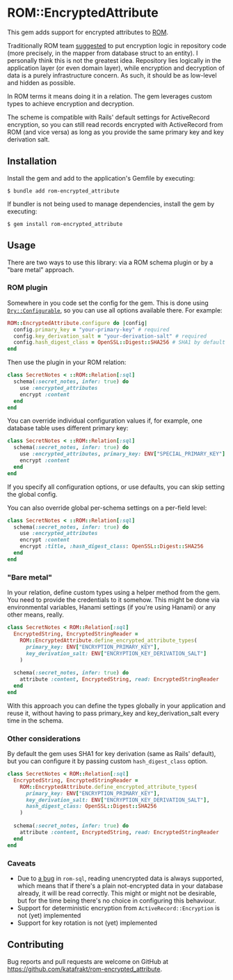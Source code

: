 # ROM::EncryptedAttribute

This gem adds support for encrypted attributes to [ROM](https://rom-rb.org/).

Traditionally ROM team [suggested](https://discourse.rom-rb.org/t/question-encryption-support-thoughts/387) to put encryption logic in repository code (more precisely, in the mapper from database struct to an entity). I personally think this is not the greatest idea. Repository lies logically in the application layer (or even domain layer), while encryption and decryption of data is a purely infrastructure concern. As such, it should be as low-level and hidden as possible.

In ROM terms it means doing it in a relation. The gem leverages custom types to achieve encryption and decryption.

The scheme is compatible with Rails' default settings for ActiveRecord encryption, so you can still read records encrypted with ActiveRecord from ROM (and vice versa) as long as you provide the same primary key and key derivation salt.

## Installation

Install the gem and add to the application's Gemfile by executing:

    $ bundle add rom-encrypted_attribute

If bundler is not being used to manage dependencies, install the gem by executing:

    $ gem install rom-encrypted_attribute

## Usage

There are two ways to use this library: via a ROM schema plugin or by a "bare metal" approach.

### ROM plugin

Somewhere in you code set the config for the gem. This is done using [`Dry::Configurable`](https://dry-rb.org/gems/dry-configurable/1.0/), so you can use all options available there. For example:

``` ruby
ROM::EncryptedAttribute.configure do |config|
  config.primary_key = "your-primary-key" # required
  config.key_derivation_salt = "your-derivation-salt" # required
  config.hash_digest_class = OpenSSL::Digest::SHA256 # SHA1 by default
end
```

Then use the plugin in your ROM relation:

``` ruby
class SecretNotes < ::ROM::Relation[:sql]
  schema(:secret_notes, infer: true) do
    use :encrypted_attributes
    encrypt :content
  end
end
```

You can override individual configuration values if, for example, one database table uses different primary key:

``` ruby
class SecretNotes < ::ROM::Relation[:sql]
  schema(:secret_notes, infer: true) do
    use :encrypted_attributes, primary_key: ENV["SPECIAL_PRIMARY_KEY"]
    encrypt :content
  end
end
```

If you specify all configuration options, or use defaults, you can skip setting the global config.

You can also override global per-schema settings on a per-field level:

``` ruby
class SecretNotes < ::ROM::Relation[:sql]
  schema(:secret_notes, infer: true) do
    use :encrypted_attributes
    encrypt :content
    encrypt :title, :hash_digest_class: OpenSSL::Digest::SHA256
  end
end

```

### "Bare metal"

In your relation, define custom types using a helper method from the gem. You need to provide the credentials to it somehow. This might be done via environmental variables, Hanami settings (if you're using Hanami) or any other means, really.

```ruby
class SecretNotes < ROM::Relation[:sql]
  EncryptedString, EncryptedStringReader =
    ROM::EncryptedAttribute.define_encrypted_attribute_types(
      primary_key: ENV["ENCRYPTION_PRIMARY_KEY"],
      key_derivation_salt: ENV["ENCRYPTION_KEY_DERIVATION_SALT"]
    )
    
  schema(:secret_notes, infer: true) do
    attribute :content, EncryptedString, read: EncryptedStringReader
  end
end
```

With this approach you can define the types globally in your application and reuse it, without having to pass primary_key and key_derivation_salt every time in the schema.

### Other considerations

By default the gem uses SHA1 for key derivation (same as Rails' default), but you can configure it by passing custom `hash_digest_class` option.

``` ruby
class SecretNotes < ROM::Relation[:sql]
  EncryptedString, EncryptedStringReader =
    ROM::EncryptedAttribute.define_encrypted_attribute_types(
      primary_key: ENV["ENCRYPTION_PRIMARY_KEY"],
      key_derivation_salt: ENV["ENCRYPTION_KEY_DERIVATION_SALT"],
      hash_digest_class: OpenSSL::Digest::SHA256
    )
    
  schema(:secret_notes, infer: true) do
    attribute :content, EncryptedString, read: EncryptedStringReader
  end
end

```

### Caveats

* Due to [a bug](https://github.com/rom-rb/rom-sql/issues/423) in `rom-sql`, reading unencrypted data is always supported, which means that if there's a plain not-encrypted data in your database already, it will be read correctly. This might or might not be desirable, but for the time being there's no choice in configuring this behaviour.
* Support for deterministic encryption from `ActiveRecord::Encryption` is not (yet) implemented
* Support for key rotation is not (yet) implemented

## Contributing

Bug reports and pull requests are welcome on GitHub at https://github.com/katafrakt/rom-encrypted_attribute.

